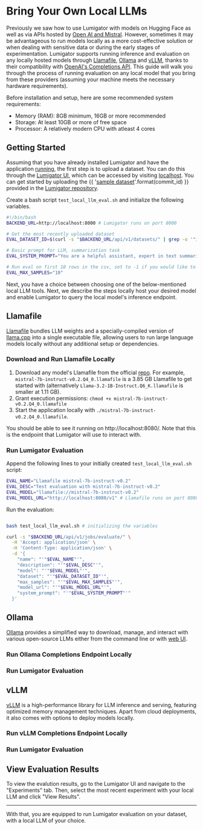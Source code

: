 # Bring Your Own Local LLMs
Previously we saw how to use Lumigator with models on Hugging Face as well as via APIs hosted by [Open AI and Mistral](../user-guides/inference.md#model-specification). However, sometimes it may be advantageous to run models locally as a more cost-effective solution or when dealing with sensitive data or during the early stages of experimentation. Lumigator supports running inference and evaluation on any locally hosted models through [Llamafile](https://github.com/Mozilla-Ocho/llamafile), [Ollama](https://ollama.com/search) and [vLLM](https://docs.vllm.ai/en/latest/), thanks to their compatibility with [OpenAI's Completions API](https://platform.openai.com/docs/guides/completions). This guide will walk you through the process of running evaluation on any local model that you bring from these providers (assuming your machine meets the necessary hardware requirements).

Before installation and setup, here are some recommended system requirements:
* Memory (RAM): 8GB minimum, 16GB or more recommended
* Storage: At least 10GB or more of free space
* Processor: A relatively modern CPU with atleast 4 cores

## Getting Started
Assuming that you have already installed Lumigator and have the application [running](../get-started/installation.md#local-deployment), the first step is to upload a dataset. You can do this through the [Lumigator UI](../get-started/ui-guide.md), which can be accessed by visiting [localhost](http://localhost). You can get started by uploading the {{ '[sample dataset](https://github.com/mozilla-ai/lumigator/blob/{}/lumigator/sample_data/dialogsum_exc.csv)'.format(commit_id) }} provided in the [Lumigator repository](https://github.com/mozilla-ai/lumigator).

Create a bash script `test_local_llm_eval.sh` and initialize the following variables.

```bash
#!/bin/bash
BACKEND_URL=http://localhost:8000 # Lumigator runs on port 8000

# Get the most recently uploaded dataset
EVAL_DATASET_ID=$(curl -s "$BACKEND_URL/api/v1/datasets/" | grep -o '"id":"[^"]*"' | head -n1 | cut -d'"' -f4)

# Basic prompt for LLM, summarization task
EVAL_SYSTEM_PROMPT="You are a helpful assistant, expert in text summarization. For every prompt you receive, provide a summary of its contents in at most two sentences."

# Run eval on first 10 rows in the csv, set to -1 if you would like to run it for all rows
EVAL_MAX_SAMPLES="10"
```

Next, you have a choice between choosing one of the below-mentioned local LLM tools. Next, we describe the steps locally host your desired model and enable Lumigator to query the local model's inference endpoint.

## Llamafile
[Llamafile](https://github.com/Mozilla-Ocho/llamafile) bundles LLM weights and a specially-compiled version of [llama.cpp](https://github.com/ggerganov/llama.cpp) into a single executable file, allowing users to run large language models locally without any additional setup or dependencies.

### Download and Run Llamafile Locally
1. Download any model's Llamafile from the official [repo](https://github.com/Mozilla-Ocho/llamafile?tab=readme-ov-file#other-example-llamafiles). For example, `mistral-7b-instruct-v0.2.Q4_0.llamafile` is a 3.85 GB Llamafile to get started with (alternatively `Llama-3.2-1B-Instruct.Q6_K.llamafile` is smaller at 1.11 GB).
2. Grant execution permissions: `chmod +x mistral-7b-instruct-v0.2.Q4_0.llamafile`
3. Start the application locally with `./mistral-7b-instruct-v0.2.Q4_0.llamafile`.

You should be able to see it running on http://localhost:8080/. Note that this is the endpoint that Lumigator will use to interact with.

### Run Lumigator Evaluation
Append the following lines to your initially created `test_local_llm_eval.sh` script:
```bash
EVAL_NAME="Llamafile mistral-7b-instruct-v0.2"
EVAL_DESC="Test evaluation with mistral-7b-instruct-v0.2"
EVAL_MODEL="llamafile://mistral-7b-instruct-v0.2"
EVAL_MODEL_URL="http://localhost:8080/v1" # Llamafile runs on port 8080
```
Run the evaluation:
```bash

bash test_local_llm_eval.sh # initializing the variables

curl -s "$BACKEND_URL/api/v1/jobs/evaluate/" \
  -H 'Accept: application/json' \
  -H 'Content-Type: application/json' \
  -d '{
    "name": "'"$EVAL_NAME"'",
    "description": "'"$EVAL_DESC"'",
    "model": "'"$EVAL_MODEL"'",
    "dataset": "'"$EVAL_DATASET_ID"'",
    "max_samples": "'"$EVAL_MAX_SAMPLES"'",
    "model_url": "'"$EVAL_MODEL_URL"'",
    "system_prompt": "'"$EVAL_SYSTEM_PROMPT"'"
  }'
```



## Ollama
[Ollama](https://github.com/ollama/ollama) provides a simplified way to download, manage, and interact with various open-source LLMs either from the command line or with [web UI](https://docs.openwebui.com/).

### Run Ollama Completions Endpoint Locally

### Run Lumigator Evaluation

## vLLM
[vLLM](https://github.com/vllm-project/vllm) is a high-performance library for LLM inference and serving, featuring optimized memory management techniques. Apart from cloud deployments, it also comes with options to deploy models locally.

### Run vLLM Completions Endpoint Locally

### Run Lumigator Evaluation

## View Evaluation Results
To view the evalution results, go to the Lumigator UI and navigate to the "Experiments" tab. Then, select the most recent experiment with your local LLM and click "View Results".

---
With that, you are equipped to run Lumigator evaluation on your dataset, with a local LLM of your choice.
